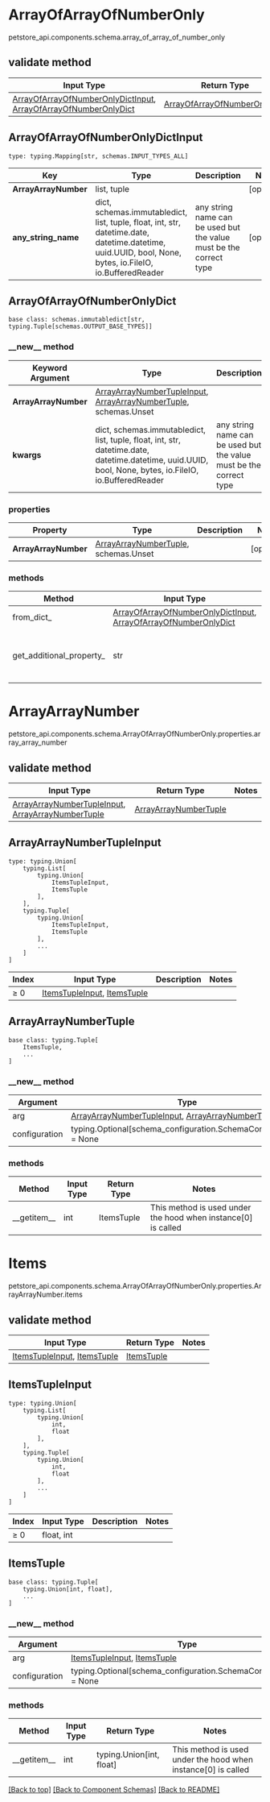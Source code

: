 # ArrayOfArrayOfNumberOnly
petstore_api.components.schema.array_of_array_of_number_only

## validate method
Input Type | Return Type | Notes
------------ | ------------- | -------------
[ArrayOfArrayOfNumberOnlyDictInput](#arrayofarrayofnumberonlydictinput), [ArrayOfArrayOfNumberOnlyDict](#arrayofarrayofnumberonlydict) | [ArrayOfArrayOfNumberOnlyDict](#arrayofarrayofnumberonlydict) |

## ArrayOfArrayOfNumberOnlyDictInput
```
type: typing.Mapping[str, schemas.INPUT_TYPES_ALL]
```
Key | Type |  Description | Notes
------------ | ------------- | ------------- | -------------
**ArrayArrayNumber** | list, tuple |  | [optional]
**any_string_name** | dict, schemas.immutabledict, list, tuple, float, int, str, datetime.date, datetime.datetime, uuid.UUID, bool, None, bytes, io.FileIO, io.BufferedReader | any string name can be used but the value must be the correct type | [optional]

## ArrayOfArrayOfNumberOnlyDict
```
base class: schemas.immutabledict[str, typing.Tuple[schemas.OUTPUT_BASE_TYPES]]

```
### &lowbar;&lowbar;new&lowbar;&lowbar; method
Keyword Argument | Type | Description | Notes
---------------- | ---- | ----------- | -----
**ArrayArrayNumber** | [ArrayArrayNumberTupleInput](#arrayarraynumbertupleinput), [ArrayArrayNumberTuple](#arrayarraynumbertuple), schemas.Unset |  | [optional]
**kwargs** | dict, schemas.immutabledict, list, tuple, float, int, str, datetime.date, datetime.datetime, uuid.UUID, bool, None, bytes, io.FileIO, io.BufferedReader | any string name can be used but the value must be the correct type | [optional] typed value is accessed with the get_additional_property_ method

### properties
Property | Type | Description | Notes
-------- | ---- | ----------- | -----
**ArrayArrayNumber** | [ArrayArrayNumberTuple](#arrayarraynumbertuple), schemas.Unset |  | [optional]

### methods
Method | Input Type | Return Type | Notes
------ | ---------- | ----------- | ------
from_dict_ | [ArrayOfArrayOfNumberOnlyDictInput](#arrayofarrayofnumberonlydictinput), [ArrayOfArrayOfNumberOnlyDict](#arrayofarrayofnumberonlydict) | [ArrayOfArrayOfNumberOnlyDict](#arrayofarrayofnumberonlydict) | a constructor
get_additional_property_ | str | schemas.immutabledict, tuple, float, int, str, bytes, bool, None, FileIO, schemas.Unset | provides type safety for additional properties

# ArrayArrayNumber
petstore_api.components.schema.ArrayOfArrayOfNumberOnly.properties.array_array_number

## validate method
Input Type | Return Type | Notes
------------ | ------------- | -------------
[ArrayArrayNumberTupleInput](#arrayarraynumbertupleinput), [ArrayArrayNumberTuple](#arrayarraynumbertuple) | [ArrayArrayNumberTuple](#arrayarraynumbertuple) |

## ArrayArrayNumberTupleInput
```
type: typing.Union[
    typing.List[
        typing.Union[
            ItemsTupleInput,
            ItemsTuple
        ],
    ],
    typing.Tuple[
        typing.Union[
            ItemsTupleInput,
            ItemsTuple
        ],
        ...
    ]
]
```
Index | Input Type | Description | Notes
------------- | ------------- | ------------- | -------------
≥ 0 | [ItemsTupleInput](#itemstupleinput), [ItemsTuple](#itemstuple) |  |

## ArrayArrayNumberTuple
```
base class: typing.Tuple[
    ItemsTuple,
    ...
]
```
### &lowbar;&lowbar;new&lowbar;&lowbar; method
Argument | Type
-------- | ------
arg      | [ArrayArrayNumberTupleInput](#arrayarraynumbertupleinput), [ArrayArrayNumberTuple](#arrayarraynumbertuple)
configuration | typing.Optional[schema_configuration.SchemaConfiguration] = None

### methods
Method | Input Type | Return Type | Notes
------ | ---------- | ----------- | ------
&lowbar;&lowbar;getitem&lowbar;&lowbar; | int | ItemsTuple | This method is used under the hood when instance[0] is called

# Items
petstore_api.components.schema.ArrayOfArrayOfNumberOnly.properties.ArrayArrayNumber.items

## validate method
Input Type | Return Type | Notes
------------ | ------------- | -------------
[ItemsTupleInput](#itemstupleinput), [ItemsTuple](#itemstuple) | [ItemsTuple](#itemstuple) |

## ItemsTupleInput
```
type: typing.Union[
    typing.List[
        typing.Union[
            int,
            float
        ],
    ],
    typing.Tuple[
        typing.Union[
            int,
            float
        ],
        ...
    ]
]
```
Index | Input Type | Description | Notes
------------- | ------------- | ------------- | -------------
≥ 0 | float, int |  |

## ItemsTuple
```
base class: typing.Tuple[
    typing.Union[int, float],
    ...
]
```
### &lowbar;&lowbar;new&lowbar;&lowbar; method
Argument | Type
-------- | ------
arg      | [ItemsTupleInput](#itemstupleinput), [ItemsTuple](#itemstuple)
configuration | typing.Optional[schema_configuration.SchemaConfiguration] = None

### methods
Method | Input Type | Return Type | Notes
------ | ---------- | ----------- | ------
&lowbar;&lowbar;getitem&lowbar;&lowbar; | int | typing.Union[int, float] | This method is used under the hood when instance[0] is called

[[Back to top]](#top) [[Back to Component Schemas]](../../../README.md#Component-Schemas) [[Back to README]](../../../README.md)
